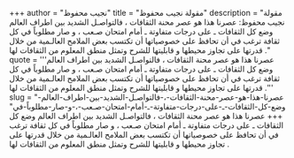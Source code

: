 +++
author = "نجيب محفوظ"
title = "مقولة نجيب محفوظ"
description = "مقولة نجيب محفوظ: عصرنا هذا هو عصر محنة الثقافات ، فالتواصـل الشديد بين اطراف العالم وضع كل الثقافات ـ على درجات متفاوتة ـ أمام امتحان صـعب ، و صار مطلوباً في كل ثقافة ترغب في أن تحافظ على خصوصياتها أن تكتسب بعض الملامح العالـمية من خلال قدرتها على تجاوز محيطها و قابليتها للشرح وتمثل منطق المعلوم من الثقافات لها ."
quote = '''عصرنا هذا هو عصر محنة الثقافات ، فالتواصـل الشديد بين اطراف العالم وضع كل الثقافات ـ على درجات متفاوتة ـ أمام امتحان صـعب ، و صار مطلوباً في كل ثقافة ترغب في أن تحافظ على خصوصياتها أن تكتسب بعض الملامح العالـمية من خلال قدرتها على تجاوز محيطها و قابليتها للشرح وتمثل منطق المعلوم من الثقافات لها .'''
slug = "عصرنا-هذا-هو-عصر-محنة-الثقافات-،-فالتواصـل-الشديد-بين-اطراف-العالم-وضع-كل-الثقافات-ـ-على-درجات-متفاوتة-ـ-أمام-امتحان-صـعب-،-و-صار-مطلوباً-في"
+++
عصرنا هذا هو عصر محنة الثقافات ، فالتواصـل الشديد بين اطراف العالم وضع كل الثقافات ـ على درجات متفاوتة ـ أمام امتحان صـعب ، و صار مطلوباً في كل ثقافة ترغب في أن تحافظ على خصوصياتها أن تكتسب بعض الملامح العالـمية من خلال قدرتها على تجاوز محيطها و قابليتها للشرح وتمثل منطق المعلوم من الثقافات لها .
